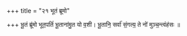 +++
title = "२१ भूतं ब्रूमो"

+++
भू॒तं ब्रू॑मो भूत॒पतिं॑ भू॒ताना॑मु॒त यो व॒शी। भू॒तानि॒ सर्वा॑ सं॒गत्य॒ ते नो॑ मुञ्च॒न्त्वंह॑सः ॥